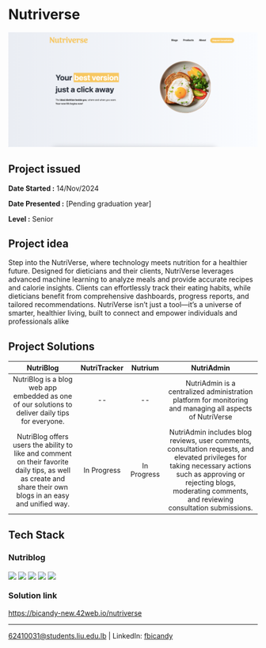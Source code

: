 # Nutriverse 

<p align="center">
    <img src="welcomepage.png" title="Nutriverse webview"/>
</p>

## Project issued

<b>Date Started :</b> 14/Nov/2024

<b>Date Presented :</b> [Pending graduation year]

<b>Level :</b> Senior

## Project idea
Step into the NutriVerse, where technology meets nutrition for a healthier future. Designed for dieticians and their clients, NutriVerse leverages advanced machine learning to analyze meals and provide accurate recipes and calorie insights. Clients can effortlessly track their eating habits, while dieticians benefit from comprehensive dashboards, progress reports, and tailored recommendations. NutriVerse isn’t just a tool—it’s a universe of smarter, healthier living, built to connect and empower individuals and professionals alike

## Project Solutions

| **NutriBlog** | **NutriTracker** | **Nutrium**  | **NutriAdmin**|
|:-------------------------------------------------------------------------------------------------------------------------------:|:----------------:|:------------:|:-------------------------------------------------------------------------------------------------------------------------:|
| NutriBlog is a blog web app embedded as one of our solutions to deliver daily tips for everyone. | -- | -- |  NutriAdmin is a centralized administration platform for monitoring and managing all aspects of NutriVerse
NutriBlog offers users the ability to like and comment on their favorite daily tips, as well as create and share their own blogs in an easy and unified way.| In Progress | In Progress  | NutriAdmin includes blog reviews, user comments, consultation requests, and elevated privileges for taking necessary actions such as approving or rejecting blogs, moderating comments, and reviewing consultation submissions. |


## Tech Stack
 ### Nutriblog
<img align="center" width="3%" src="https://user-images.githubusercontent.com/25181517/192158954-f88b5814-d510-4564-b285-dff7d6400dad.png"/> <img align="center" width="3%" src="https://upload.wikimedia.org/wikipedia/commons/thumb/d/d5/Tailwind_CSS_Logo.svg/2560px-Tailwind_CSS_Logo.svg.png"/> <img align="center" width="6%" src="https://www.andreafiori.net/img/software-development/posts/php8-features.gif"/> <img align="center" width="6%" src="https://raw.githubusercontent.com/marwin1991/profile-technology-icons/refs/heads/main/icons/mysql.png"/> <img align="center" width="5%" src="https://infinityfree-forum-uploads.s3.dualstack.eu-central-1.amazonaws.com/original/3X/a/a/aa031572455185b8e9ad7c1bc79f3816a1eb2a1b.png"/>



### Solution link

https://bicandy-new.42web.io/nutriverse

---
62410031@students.liu.edu.lb | LinkedIn: [fbicandy](https://www.linkedin.com/in/freddy-bicandy/)
